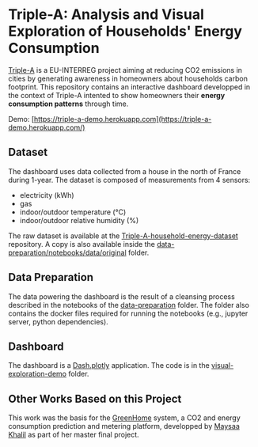 

Triple-A: Analysis and Visual Exploration of Households' Energy Consumption
==========

[Triple-A](http://triple-a-interreg.eu) is a EU-INTERREG project aiming at reducing CO2 emissions in cities by generating awareness in homeowners about households carbon footprint. This repository contains an interactive dashboard developped in the context of Triple-A intented to show homeowners their **energy consumption patterns** through time.

Demo: [https://triple-a-demo.herokuapp.com](https://triple-a-demo.herokuapp.com/)


## Dataset

The dashboard uses data collected from a house in the north of France during 1-year. The dataset is composed of measurements from 4 sensors:

* electricity (kWh)
* gas
* indoor/outdoor temperature (°C) 
* indoor/outdoor relative humidity (%)

The raw dataset is available at the [Triple-A-household-energy-dataset](https://github.com/javieraespinosa/Triple-A-household-energy-dataset) repository. A copy is also available inside the [data-preparation/notebooks/data/original](./data-preparation/notebooks/data/original) folder.

## Data Preparation

The data powering the dashboard is the result of a cleansing process described in the notebooks of the [data-preparation](./data-preparation) folder. The folder also contains the docker files required for running the notebooks (e.g., jupyter server, python dependencies).

## Dashboard

The dashboard is a [Dash.plotly](http://dash.plotly.com/) application. The code is in the [visual-exploration-demo](./visual-exploration-demo) folder.


## Other Works Based on this Project

This work was the basis for the [GreenHome](./GreenHome.pdf) system, a CO2 and energy consumption prediction and metering platform, developped by [Maysaa Khalil](https://www.linkedin.com/in/mkhalil2208/) as part of her master final project.
